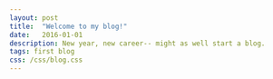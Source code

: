 ```yaml
---
layout: post
title:  "Welcome to my blog!"
date:   2016-01-01
description: New year, new career-- might as well start a blog.
tags: first blog
css: /css/blog.css
---
```



<!-- {% highlight js %}
var x = y+12343;
var b = x+9090;
{% endhighlight %}

Check out the [Jekyll docs][jekyll-docs] for more info on how to get the most out of Jekyll. File all bugs/feature requests at [Jekyll’s GitHub repo][jekyll-gh]. If you have questions, you can ask them on [Jekyll Talk][jekyll-talk].

[jekyll-docs]: http://jekyllrb.com/docs/home
[jekyll-gh]:   https://github.com/jekyll/jekyll
[jekyll-talk]: https://talk.jekyllrb.com/ -->
